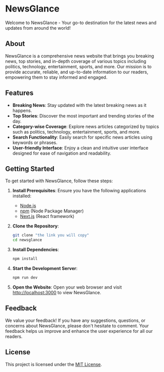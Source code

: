 # NewsGlance

Welcome to NewsGlance - Your go-to destination for the latest news and updates from around the world!

## About

NewsGlance is a comprehensive news website that brings you breaking news, top stories, and in-depth coverage of various topics including politics, technology, entertainment, sports, and more. Our mission is to provide accurate, reliable, and up-to-date information to our readers, empowering them to stay informed and engaged.

## Features

- **Breaking News**: Stay updated with the latest breaking news as it happens.
- **Top Stories**: Discover the most important and trending stories of the day.
- **Category-wise Coverage**: Explore news articles categorized by topics such as politics, technology, entertainment, sports, and more.
- **Search Functionality**: Easily search for specific news articles using keywords or phrases.
- **User-friendly Interface**: Enjoy a clean and intuitive user interface designed for ease of navigation and readability.

## Getting Started

To get started with NewsGlance, follow these steps:

1. **Install Prerequisites**:
   Ensure you have the following applications installed:
   - [Node.js](https://nodejs.org/)
   - [npm](https://www.npmjs.com/) (Node Package Manager)
   - [Next.js](https://nextjs.org/) (React framework)

2. **Clone the Repository**:
   ```bash
   git clone "the link you will copy"
   cd newsglance


3. **Install Dependencies**:
   ```bash
   npm install
   ```

4. **Start the Development Server**:
   ```bash
   npm run dev
   ```

5. **Open the Website**:
   Open your web browser and visit [http://localhost:3000](http://localhost:3000) to view NewsGlance.



## Feedback

We value your feedback! If you have any suggestions, questions, or concerns about NewsGlance, please don't hesitate to comment. Your feedback helps us improve and enhance the user experience for all our readers.

## License

This project is licensed under the [MIT License](LICENSE).

